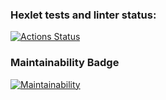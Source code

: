 ### Hexlet tests and linter status:
[![Actions Status](https://github.com/Kelevra-pro/frontend-project-lvl1/workflows/hexlet-check/badge.svg)](https://github.com/Kelevra-pro/frontend-project-lvl1/actions)

### Maintainability Badge
[![Maintainability](https://api.codeclimate.com/v1/badges/a99a88d28ad37a79dbf6/maintainability)](https://codeclimate.com/github/codeclimate/codeclimate/maintainability)